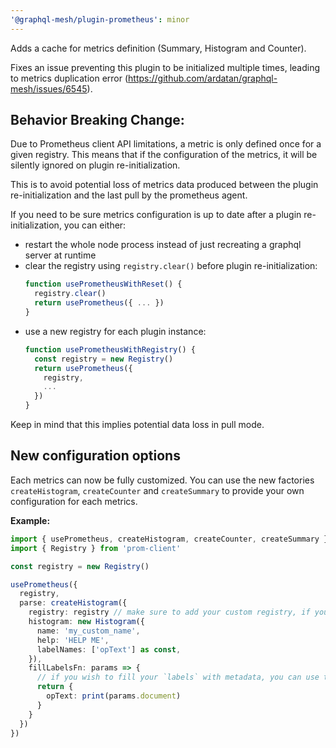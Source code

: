```yaml
---
'@graphql-mesh/plugin-prometheus': minor
---
```


Adds a cache for metrics definition (Summary, Histogram and Counter).

Fixes an issue preventing this plugin to be initialized multiple times, leading to metrics
duplication error (https://github.com/ardatan/graphql-mesh/issues/6545).

## Behavior Breaking Change:

Due to Prometheus client API limitations, a metric is only defined once for a given registry. This
means that if the configuration of the metrics, it will be silently ignored on plugin
re-initialization.

This is to avoid potential loss of metrics data produced between the plugin re-initialization and
the last pull by the prometheus agent.

If you need to be sure metrics configuration is up to date after a plugin re-initialization, you can
either:

- restart the whole node process instead of just recreating a graphql server at runtime
- clear the registry using `registry.clear()` before plugin re-initialization:
  ```ts
  function usePrometheusWithReset() {
    registry.clear()
    return usePrometheus({ ... })
  }
  ```
- use a new registry for each plugin instance:
  ```ts
  function usePrometheusWithRegistry() {
    const registry = new Registry()
    return usePrometheus({
      registry,
      ...
    })
  }
  ```

Keep in mind that this implies potential data loss in pull mode.

## New configuration options

Each metrics can now be fully customized. You can use the new factories `createHistogram`,
`createCounter` and `createSummary` to provide your own configuration for each metrics.

**Example:**

```ts
import { usePrometheus, createHistogram, createCounter, createSummary } from '@graphql-mesh/plugin-prometheus'
import { Registry } from 'prom-client'

const registry = new Registry()

usePrometheus({
  registry,
  parse: createHistogram({
    registry: registry // make sure to add your custom registry, if you are not using the default one
    histogram: new Histogram({
      name: 'my_custom_name',
      help: 'HELP ME',
      labelNames: ['opText'] as const,
    }),
    fillLabelsFn: params => {
      // if you wish to fill your `labels` with metadata, you can use the params in order to get access to things like DocumentNode, operationName, operationType, `error` (for error metrics) and `info` (for resolvers metrics)
      return {
        opText: print(params.document)
      }
    }
  })
})
```
